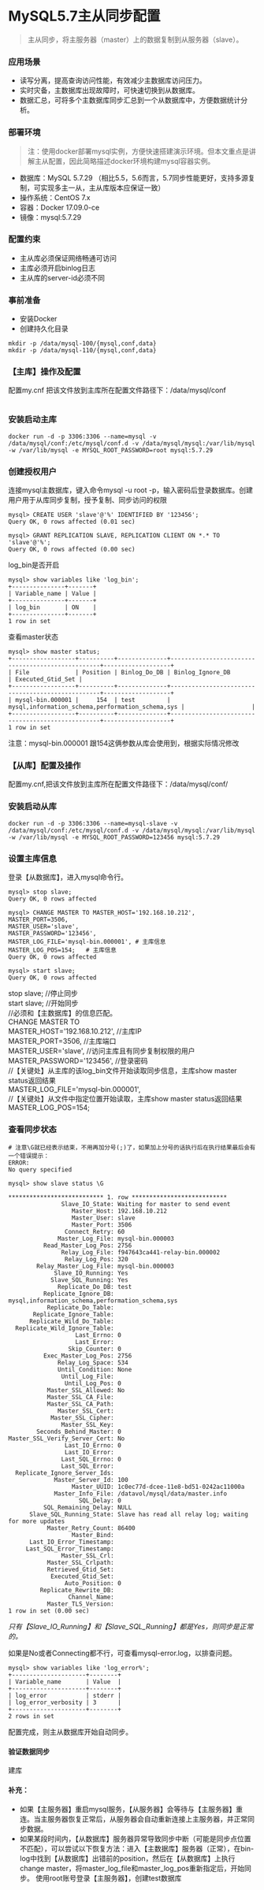 # MySQL5.7主从同步配置

> 主从同步，将主服务器（master）上的数据复制到从服务器（slave）。

### 应用场景
* 读写分离，提高查询访问性能，有效减少主数据库访问压力。
* 实时灾备，主数据库出现故障时，可快速切换到从数据库。
* 数据汇总，可将多个主数据库同步汇总到一个从数据库中，方便数据统计分析。

### 部署环境
> 注：使用docker部署mysql实例，方便快速搭建演示环境。但本文重点是讲解主从配置，因此简略描述docker环境构建mysql容器实例。

* 数据库：MySQL 5.7.29 （相比5.5，5.6而言，5.7同步性能更好，支持多源复制，可实现多主一从，主从库版本应保证一致）
* 操作系统：CentOS 7.x
* 容器：Docker 17.09.0-ce
* 镜像：mysql:5.7.29

### 配置约束
* 主从库必须保证网络畅通可访问
* 主库必须开启binlog日志
* 主从库的server-id必须不同

### 事前准备

* 安装Docker
* 创建持久化目录

```
mkdir -p /data/mysql-100/{mysql,conf,data}
mkdir -p /data/mysql-110/{mysql,conf,data}
```

### 【主库】操作及配置

配置my.cnf
把该文件放到主库所在配置文件路径下：/data/mysql/conf

```shell
```

### 安装启动主库

```
docker run -d -p 3306:3306 --name=mysql -v /data/mysql/conf:/etc/mysql/conf.d -v /data/mysql/mysql:/var/lib/mysql -w /var/lib/mysql -e MYSQL_ROOT_PASSWORD=root mysql:5.7.29
```

### 创建授权用户

连接mysql主数据库，键入命令mysql -u root -p，输入密码后登录数据库。创建用户用于从库同步复制，授予复制、同步访问的权限

```
mysql> CREATE USER 'slave'@'%' IDENTIFIED BY '123456';
Query OK, 0 rows affected (0.01 sec)

mysql> GRANT REPLICATION SLAVE, REPLICATION CLIENT ON *.* TO 'slave'@'%';
Query OK, 0 rows affected (0.00 sec)
```
log_bin是否开启

```
mysql> show variables like 'log_bin';
+---------------+-------+
| Variable_name | Value |
+---------------+-------+
| log_bin       | ON    |
+---------------+-------+
1 row in set
```
查看master状态

```
mysql> show master status;
+------------------+----------+--------------+--------------------------------------------------+-------------------+
| File             | Position | Binlog_Do_DB | Binlog_Ignore_DB                                 | Executed_Gtid_Set |
+------------------+----------+--------------+--------------------------------------------------+-------------------+
| mysql-bin.000001 |     154  | test         | mysql,information_schema,performation_schema,sys |                   |
+------------------+----------+--------------+--------------------------------------------------+-------------------+
1 row in set
```
注意：mysql-bin.000001 跟154这俩参数从库会使用到，根据实际情况修改

### 【从库】配置及操作

配置my.cnf,把该文件放到主库所在配置文件路径下：/data/mysql/conf/

### 安装启动从库

```
docker run -d -p 3306:3306 --name=mysql-slave -v /data/mysql/conf:/etc/mysql/conf.d -v /data/mysql/mysql:/var/lib/mysql -w /var/lib/mysql -e MYSQL_ROOT_PASSWORD=123456 mysql:5.7.29

```

### 设置主库信息
登录【从数据库】，进入mysql命令行。

```
mysql> stop slave;
Query OK, 0 rows affected

mysql> CHANGE MASTER TO MASTER_HOST='192.168.10.212',
MASTER_PORT=3506,
MASTER_USER='slave',
MASTER_PASSWORD='123456',
MASTER_LOG_FILE='mysql-bin.000001', # 主库信息
MASTER_LOG_POS=154;   # 主库信息
Query OK, 0 rows affected

mysql> start slave;
Query OK, 0 rows affected
```

stop slave; //停止同步  
start slave; //开始同步  
//必须和【主数据库】的信息匹配。  
CHANGE MASTER TO  
MASTER_HOST='192.168.10.212', //主库IP  
MASTER_PORT=3506, //主库端口   
MASTER_USER='slave', //访问主库且有同步复制权限的用户  
MASTER_PASSWORD='123456', //登录密码   
//【关键处】从主库的该log_bin文件开始读取同步信息，主库show master status返回结果   
MASTER_LOG_FILE='mysql-bin.000001',  
//【关键处】从文件中指定位置开始读取，主库show master status返回结果  
MASTER_LOG_POS=154;  


### 查看同步状态

```
# 注意\G就已经表示结束，不用再加分号(;)了，如果加上分号的话执行后在执行结果最后会有一个错误提示：
ERROR: 
No query specified

mysql> show slave status \G

*************************** 1. row ***************************
               Slave_IO_State: Waiting for master to send event
                  Master_Host: 192.168.10.212
                  Master_User: slave
                  Master_Port: 3506
                Connect_Retry: 60
              Master_Log_File: mysql-bin.000003
          Read_Master_Log_Pos: 2756
               Relay_Log_File: f947643ca441-relay-bin.000002
                Relay_Log_Pos: 320
        Relay_Master_Log_File: mysql-bin.000003
             Slave_IO_Running: Yes
            Slave_SQL_Running: Yes
              Replicate_Do_DB: test
          Replicate_Ignore_DB: mysql,information_schema,performation_schema,sys
           Replicate_Do_Table: 
       Replicate_Ignore_Table: 
      Replicate_Wild_Do_Table: 
  Replicate_Wild_Ignore_Table: 
                   Last_Errno: 0
                   Last_Error: 
                 Skip_Counter: 0
          Exec_Master_Log_Pos: 2756
              Relay_Log_Space: 534
              Until_Condition: None
               Until_Log_File: 
                Until_Log_Pos: 0
           Master_SSL_Allowed: No
           Master_SSL_CA_File: 
           Master_SSL_CA_Path: 
              Master_SSL_Cert: 
            Master_SSL_Cipher: 
               Master_SSL_Key: 
        Seconds_Behind_Master: 0
Master_SSL_Verify_Server_Cert: No
                Last_IO_Errno: 0
                Last_IO_Error: 
               Last_SQL_Errno: 0
               Last_SQL_Error: 
  Replicate_Ignore_Server_Ids: 
             Master_Server_Id: 100
                  Master_UUID: 1c0ec77d-dcee-11e8-bd51-0242ac11000a
             Master_Info_File: /datavol/mysql/data/master.info
                    SQL_Delay: 0
          SQL_Remaining_Delay: NULL
      Slave_SQL_Running_State: Slave has read all relay log; waiting for more updates
           Master_Retry_Count: 86400
                  Master_Bind: 
      Last_IO_Error_Timestamp: 
     Last_SQL_Error_Timestamp: 
               Master_SSL_Crl: 
           Master_SSL_Crlpath: 
           Retrieved_Gtid_Set: 
            Executed_Gtid_Set: 
                Auto_Position: 0
         Replicate_Rewrite_DB: 
                 Channel_Name: 
           Master_TLS_Version: 
1 row in set (0.00 sec)
```

*只有【Slave_IO_Running】和【Slave_SQL_Running】都是Yes，则同步是正常的。*

如果是No或者Connecting都不行，可查看mysql-error.log，以排查问题。

```
mysql> show variables like 'log_error%';
+---------------------+--------+
| Variable_name       | Value  |
+---------------------+--------+
| log_error           | stderr |
| log_error_verbosity | 3      |
+---------------------+--------+
2 rows in set
```

配置完成，则主从数据库开始自动同步。

#### 验证数据同步

建库



#### 补充：

* 如果【主服务器】重启mysql服务，【从服务器】会等待与【主服务器】重连。当主服务器恢复正常后，从服务器会自动重新连接上主服务器，并正常同步数据。
* 如果某段时间内，【从数据库】服务器异常导致同步中断（可能是同步点位置不匹配），可以尝试以下恢复方法：进入【主数据库】服务器（正常），在bin-log中找到【从数据库】出错前的position，然后在【从数据库】上执行change master，将master_log_file和master_log_pos重新指定后，开始同步。
使用root账号登录【主服务器】，创建test数据库

